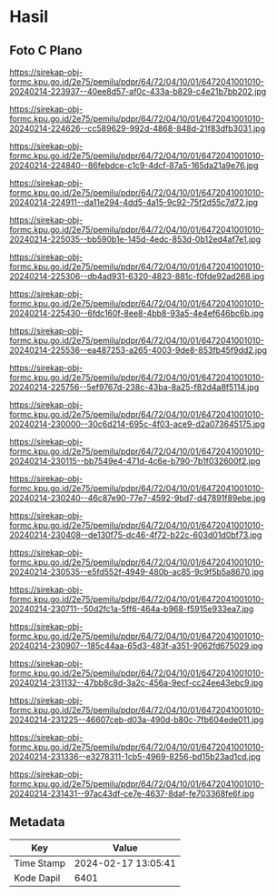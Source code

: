 # Hasil

## Foto C Plano

https://sirekap-obj-formc.kpu.go.id/2e75/pemilu/pdpr/64/72/04/10/01/6472041001010-20240214-223937--40ee8d57-af0c-433a-b829-c4e21b7bb202.jpg

https://sirekap-obj-formc.kpu.go.id/2e75/pemilu/pdpr/64/72/04/10/01/6472041001010-20240214-224626--cc589629-992d-4868-848d-21f83dfb3031.jpg

https://sirekap-obj-formc.kpu.go.id/2e75/pemilu/pdpr/64/72/04/10/01/6472041001010-20240214-224840--86febdce-c1c9-4dcf-87a5-165da21a9e76.jpg

https://sirekap-obj-formc.kpu.go.id/2e75/pemilu/pdpr/64/72/04/10/01/6472041001010-20240214-224911--da11e294-4dd5-4a15-9c92-75f2d55c7d72.jpg

https://sirekap-obj-formc.kpu.go.id/2e75/pemilu/pdpr/64/72/04/10/01/6472041001010-20240214-225035--bb590b1e-145d-4edc-853d-0b12ed4af7e1.jpg

https://sirekap-obj-formc.kpu.go.id/2e75/pemilu/pdpr/64/72/04/10/01/6472041001010-20240214-225306--db4ad931-6320-4823-881c-f0fde92ad268.jpg

https://sirekap-obj-formc.kpu.go.id/2e75/pemilu/pdpr/64/72/04/10/01/6472041001010-20240214-225430--6fdc160f-8ee8-4bb8-93a5-4e4ef646bc6b.jpg

https://sirekap-obj-formc.kpu.go.id/2e75/pemilu/pdpr/64/72/04/10/01/6472041001010-20240214-225536--ea487253-a265-4003-9de8-853fb45f9dd2.jpg

https://sirekap-obj-formc.kpu.go.id/2e75/pemilu/pdpr/64/72/04/10/01/6472041001010-20240214-225756--5ef9767d-238c-43ba-8a25-f82d4a8f5114.jpg

https://sirekap-obj-formc.kpu.go.id/2e75/pemilu/pdpr/64/72/04/10/01/6472041001010-20240214-230000--30c6d214-695c-4f03-ace9-d2a073645175.jpg

https://sirekap-obj-formc.kpu.go.id/2e75/pemilu/pdpr/64/72/04/10/01/6472041001010-20240214-230115--bb7549e4-471d-4c6e-b790-7b1f032600f2.jpg

https://sirekap-obj-formc.kpu.go.id/2e75/pemilu/pdpr/64/72/04/10/01/6472041001010-20240214-230240--46c87e90-77e7-4592-9bd7-d47891f89ebe.jpg

https://sirekap-obj-formc.kpu.go.id/2e75/pemilu/pdpr/64/72/04/10/01/6472041001010-20240214-230408--de130f75-dc46-4f72-b22c-603d01d0bf73.jpg

https://sirekap-obj-formc.kpu.go.id/2e75/pemilu/pdpr/64/72/04/10/01/6472041001010-20240214-230535--e5fd552f-4949-480b-ac85-9c9f5b5a8670.jpg

https://sirekap-obj-formc.kpu.go.id/2e75/pemilu/pdpr/64/72/04/10/01/6472041001010-20240214-230711--50d2fc1a-5ff6-464a-b968-f5915e933ea7.jpg

https://sirekap-obj-formc.kpu.go.id/2e75/pemilu/pdpr/64/72/04/10/01/6472041001010-20240214-230907--185c44aa-65d3-483f-a351-9062fd675029.jpg

https://sirekap-obj-formc.kpu.go.id/2e75/pemilu/pdpr/64/72/04/10/01/6472041001010-20240214-231132--47bb8c8d-3a2c-456a-9ecf-cc24ee43ebc9.jpg

https://sirekap-obj-formc.kpu.go.id/2e75/pemilu/pdpr/64/72/04/10/01/6472041001010-20240214-231225--46607ceb-d03a-490d-b80c-7fb604ede011.jpg

https://sirekap-obj-formc.kpu.go.id/2e75/pemilu/pdpr/64/72/04/10/01/6472041001010-20240214-231336--e3278311-1cb5-4969-8256-bd15b23ad1cd.jpg

https://sirekap-obj-formc.kpu.go.id/2e75/pemilu/pdpr/64/72/04/10/01/6472041001010-20240214-231431--97ac43df-ce7e-4637-8daf-fe703368fe6f.jpg


## Metadata

| Key        | Value               |
| ---------- | ------------------- |
| Time Stamp | 2024-02-17 13:05:41 |
| Kode Dapil | 6401                |



